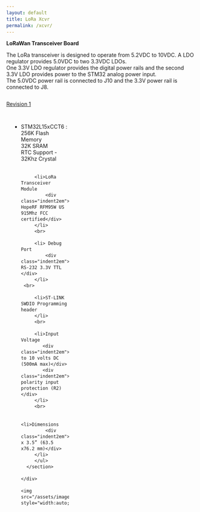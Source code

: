```yaml
---
layout: default
title: LoRa Xcvr
permalink: /xcvr/
---
```

<style>
.xcvrcolumn {
  float: left;
  width: 30.00%;
  padding: 15px;
}

.row:after {
  content: "";
  display: table;
  clear: both;
}

</style>

  <p> <b>LoRaWan Transceiver Board</b> </p>

  <div class="row">
      <section>
         <div class="indent2em">
         <p>
           The LoRa transceiver is designed to operate from 5.2VDC to 10VDC. A LDO regulator provides 5.0VDC to two 3.3VDC LDOs.
           <br>One 3.3V LDO regulator provides the digital power rails and the second 3.3V LDO provides power to the STM32 analog power input.
           <br>The 5.0VDC power rail is connected to J10 and the 3.3V power rail is connected to J8. 
         </p>
         </div>
      </section>
  </div>

  <div class="row">
      <section>
         <div>
         <p>
           <u>Revision 1</u>
         </p>
         </div>
      </section>
  </div>

  <div class="row">
    <div class="xcvrcolumn">
      <section>
         <ul> 
         <li>STM32L15xCCT6 : 
         <div class="indent2em">256K Flash Memory</div>
	 <div class="indent2em">32K SRAM </div> 
         <div class="indent2em">RTC Support - 32Khz Crystal</div>
         </li>
         <br>
      
         <li>LoRa Transceiver Module 
             <div class="indent2em"> HopeRF RFM95W US 915Mhz FCC certified</div>
         </li>
         <br>
      
         <li> Debug Port
             <div class="indent2em"> RS-232 3.3V TTL </div> 
         </li>
	 <br>
      
         <li>ST-LINK SWDIO Programming header
         </li>
         <br>

         <li>Input Voltage
            <div class="indent2em">5.2 to 10 volts DC (500mA max)</div>
            <div class="indent2em">Reverse polarity input protection (R2) </div>
         </li>
         <br>

         <li>Dimensions
             <div class="indent2em">2.5” x 3.5” (63.5 x76.2 mm)</div>
         </li>
         </ul>
      </section>

    </div>

    <img src="/assets/images/MainBoard_500x418.JPG"  style="width:auto;height:auto;">
  </div>



